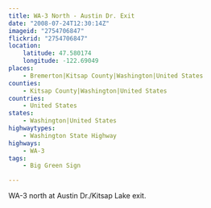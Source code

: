 ```yaml
---
title: WA-3 North - Austin Dr. Exit
date: "2008-07-24T12:30:14Z"
imageid: "2754706847"
flickrid: "2754706847"
location:
    latitude: 47.580174
    longitude: -122.69049
places:
    - Bremerton|Kitsap County|Washington|United States
counties:
    - Kitsap County|Washington|United States
countries:
    - United States
states:
    - Washington|United States
highwaytypes:
    - Washington State Highway
highways:
    - WA-3
tags:
    - Big Green Sign

---
```

WA-3 north at Austin Dr./Kitsap Lake exit.